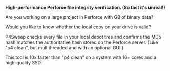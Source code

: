 **High-performance Perforce file integrity verification. (So fast it's unreal!)**

Are you working on a large project in Perforce with GB of binary data?

Would you like to know whether the local copy on your drive is valid?

P4Sweep checks every file in your local depot tree and confirms the MD5 hash matches the authoritative hash stored on the Perforce server. (Like "p4 clean", but multithreaded and with an optional GUI.)

This tool is 10x faster than "p4 clean" on a system with 16+ cores and a high-quality SSD.

